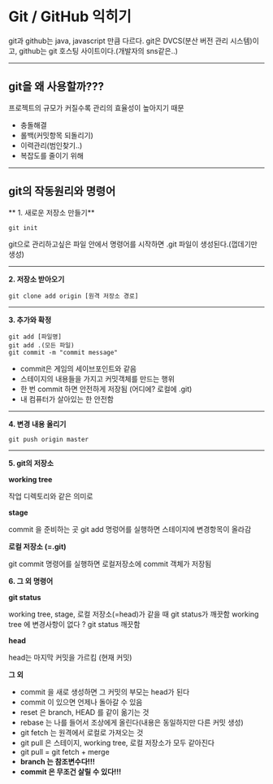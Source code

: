 ﻿# Git / GitHub 익히기
git과 github는 java, javascript 만큼 다르다. git은 DVCS(분산 버전 관리 시스템)이고, github는 git 호스팅 사이트이다.(개발자의 sns같은..)

----

## git을 왜 사용할까???

프로젝트의 규모가 커질수록 관리의 효율성이 높아지기 때문

- 충돌해결
- 롤백(커밋항목 되돌리기)
- 이력관리(범인찾기..)
- 복잡도를 줄이기 위해

----

## git의 작동원리와 명령어

** 1. 새로운 저장소 만들기**

    git init

git으로 관리하고싶은 파일 안에서 명령어를 시작하면 .git 파일이 생성된다.(껍데기만 생성)

----

**2. 저장소 받아오기**

    git clone add origin [원격 저장소 경로]

----

**3. 추가와 확정**

    git add [파일명]
    git add .(모든 파일)
    git commit -m "commit message"

- commit은 게임의 세이브포인트와 같음
- 스테이지의 내용들을 가지고 커밋객체를 만드는 행위
- 한 번 commit 하면 안전하게 저장됨 (어디에? 로컬에 .git)
- 내 컴퓨터가 살아있는 한 안전함

----

**4. 변경 내용 올리기**

    git push origin master

----

**5. git의 저장소**

**working tree**

작업 디렉토리와 같은 의미로

**stage**

commit 을 준비하는 곳
git add 명렁어를 실행하면 스테이지에 변경항목이 올라감

**로컬 저장소 (=.git)**

git commit 명령어를 실행하면 로컬저장소에 commit 객체가 저장됨 

**6. 그 외 명령어**

**git status**

working tree, stage, 로컬 저장소(=head)가 같을 때 git status가 깨끗함
working tree 에 변경사항이 없다 ? git status 깨끗함

**head**

head는 마지막 커밋을 가르킴 (현재 커밋)

**그 외**

- commit 을 새로 생성하면 그 커밋의 부모는 head가 된다
- commit 이 있으면 언제나 돌아갈 수 있음
- reset 은 branch, HEAD 를 같이 옮기는 것
- rebase 는 나를 들어서 조상에게 올린다(내용은 동일하지만 다른 커밋 생성)
- git fetch 는 원격에서 로컬로 가져오는 것
- git pull 은 스테이지, working tree, 로컬 저장소가 모두 같아진다
- git pull = git fetch + merge
- **branch 는 참조변수다!!!**
- **commit 은 무조건 살릴 수 있다!!!**
